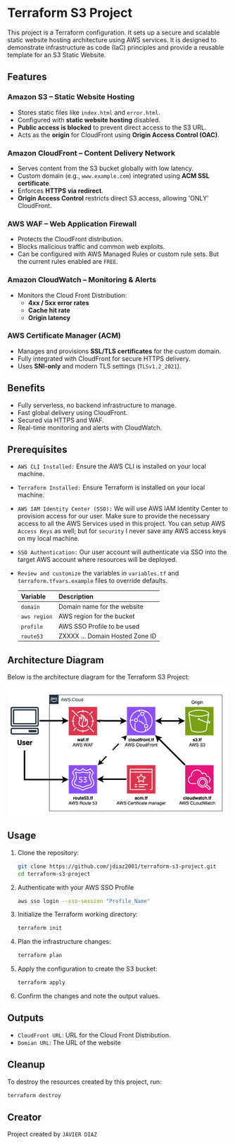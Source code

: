 # Terraform S3 Project

This project is a Terraform configuration. It sets up a secure and scalable static website hosting architecture using AWS services. It is designed to demonstrate infrastructure as code (IaC) principles and provide a reusable template for an S3 Static Website.

## Features
### Amazon S3 – Static Website Hosting
- Stores static files like `index.html` and `error.html`.
- Configured with **static website hosting** disabled.
- **Public access is blocked** to prevent direct access to the S3 URL.
- Acts as the **origin** for CloudFront using **Origin Access Control (OAC)**.

### Amazon CloudFront – Content Delivery Network
- Serves content from the S3 bucket globally with low latency.
- Custom domain (e.g., `www.example.com`) integrated using **ACM SSL certificate**.
- Enforces **HTTPS via redirect**.
- **Origin Access Control** restricts direct S3 access, allowing 'ONLY' CloudFront.

### AWS WAF – Web Application Firewall
- Protects the CloudFront distribution.
- Blocks malicious traffic and common web exploits. 
- Can be configured with AWS Managed Rules or custom rule sets. But the current rules enabled are `FREE`.

### Amazon CloudWatch – Monitoring & Alerts
- Monitors the Cloud Front Distribution:
  - **4xx / 5xx error rates**
  - **Cache hit rate**
  - **Origin latency**
 
### AWS Certificate Manager (ACM)
- Manages and provisions **SSL/TLS certificates** for the custom domain.
- Fully integrated with CloudFront for secure HTTPS delivery.
- Uses **SNI-only** and modern TLS settings (`TLSv1.2_2021`).

## Benefits
- Fully serverless, no backend infrastructure to manage.
- Fast global delivery using CloudFront.
- Secured via HTTPS and WAF.
- Real-time monitoring and alerts with CloudWatch.

## Prerequisites

- `AWS CLI Installed:` Ensure the AWS CLI is installed on your local machine.
- `Terraform Installed:` Ensure Terraform is installed on your local machine.
- `AWS IAM Identity Center (SSO):` We will use AWS IAM Identity Center to provision access for our user. Make sure to provide the necessary access to all the AWS Services used in this project. You can setup AWS `Access Keys` as well; but for `security` I never save any AWS access keys on my local machine.
- `SSO Authentication:` Our user account will authenticate via SSO into the target AWS account where resources will be deployed.
- `Review and customize` the variables in `variables.tf` and `terraform.tfvars.example` files to override defaults.

    | Variable           | Description                          | 
    |--------------------|--------------------------------------|
    | `domain`           | Domain name for the website          |
    | `aws region`       | AWS region for the bucket            |
    | `profile`          | AWS SSO Profile to be used           |
    | `route53`          | ZXXXX ... Domain Hosted Zone ID      |


## Architecture Diagram

Below is the architecture diagram for the Terraform S3 Project:

![Terraform S3 Project Architecture](images/terraform-s3-diagram.png)

## Usage

1. Clone the repository:
    ```bash
    git clone https://github.com/jdiaz2001/terraform-s3-project.git
    cd terraform-s3-project
    ```
2. Authenticate with your AWS SSO Profile
    ```bash
    aws sso login --sso-session "Profile_Name" 
    ```

3. Initialize the Terraform working directory:
    ```bash
    terraform init
    ```

4. Plan the infrastructure changes:
    ```bash
    terraform plan
    ```

5. Apply the configuration to create the S3 bucket:
    ```bash
    terraform apply
    ```

6. Confirm the changes and note the output values.

## Outputs
- `CloudFront URL`: URL for the Cloud Front Distribution.
- `Domian URL`: The URL of the website

## Cleanup

To destroy the resources created by this project, run:
```bash
terraform destroy
```

## Creator

Project created by `JAVIER DIAZ`
